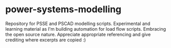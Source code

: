 # power-systems-modelling
Repository for PSSE and PSCAD modelling scripts. Experimental and learning material as I'm building automation for load flow scripts. Embracing the open source nature. Appreciate appropriate referencing and give crediting where excerpts are copied :) 
